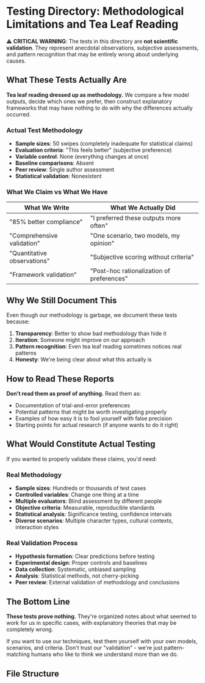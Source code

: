 # Testing Directory: Methodological Limitations and Tea Leaf Reading

⚠️ **CRITICAL WARNING**: The tests in this directory are **not scientific validation**. They represent anecdotal observations, subjective assessments, and pattern recognition that may be entirely wrong about underlying causes.

## What These Tests Actually Are

**Tea leaf reading dressed up as methodology.** We compare a few model outputs, decide which ones we prefer, then construct explanatory frameworks that may have nothing to do with why the differences actually occurred.

### Actual Test Methodology
- **Sample sizes**: 50 swipes (completely inadequate for statistical claims)
- **Evaluation criteria**: "This feels better" (subjective preference)
- **Variable control**: None (everything changes at once)
- **Baseline comparisons**: Absent
- **Peer review**: Single author assessment
- **Statistical validation**: Nonexistent

### What We Claim vs What We Have

| What We Write | What We Actually Did |
|---------------|---------------------|
| "85% better compliance" | "I preferred these outputs more often" |
| "Comprehensive validation" | "One scenario, two models, my opinion" |
| "Quantitative observations" | "Subjective scoring without criteria" |
| "Framework validation" | "Post-hoc rationalization of preferences" |

## Why We Still Document This

Even though our methodology is garbage, we document these tests because:

1. **Transparency**: Better to show bad methodology than hide it
2. **Iteration**: Someone might improve on our approach
3. **Pattern recognition**: Even tea leaf reading sometimes notices real patterns
4. **Honesty**: We're being clear about what this actually is

## How to Read These Reports

**Don't read them as proof of anything.** Read them as:
- Documentation of trial-and-error preferences
- Potential patterns that might be worth investigating properly
- Examples of how easy it is to fool yourself with false precision
- Starting points for actual research (if anyone wants to do it right)

## What Would Constitute Actual Testing

If you wanted to properly validate these claims, you'd need:

### Real Methodology
- **Sample sizes**: Hundreds or thousands of test cases
- **Controlled variables**: Change one thing at a time
- **Multiple evaluators**: Blind assessment by different people
- **Objective criteria**: Measurable, reproducible standards
- **Statistical analysis**: Significance testing, confidence intervals
- **Diverse scenarios**: Multiple character types, cultural contexts, interaction styles

### Real Validation Process
- **Hypothesis formation**: Clear predictions before testing
- **Experimental design**: Proper controls and baselines
- **Data collection**: Systematic, unbiased sampling
- **Analysis**: Statistical methods, not cherry-picking
- **Peer review**: External validation of methodology and conclusions

## The Bottom Line

**These tests prove nothing.** They're organized notes about what seemed to work for us in specific cases, with explanatory theories that may be completely wrong.

If you want to use our techniques, test them yourself with your own models, scenarios, and criteria. Don't trust our "validation" - we're just pattern-matching humans who like to think we understand more than we do.

## File Structure
